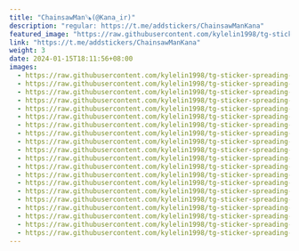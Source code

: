 ```yaml
---
title: "ChainsawMan🪚(@Kana_ir)"
description: "regular: https://t.me/addstickers/ChainsawManKana"
featured_image: "https://raw.githubusercontent.com/kylelin1998/tg-sticker-spreading-worldwide-images/main/img/c7d388e9-3030-4839-b134-1feaf9c95eb8.jpg"
link: "https://t.me/addstickers/ChainsawManKana"
weight: 3
date: 2024-01-15T18:11:56+08:00
images:
  - https://raw.githubusercontent.com/kylelin1998/tg-sticker-spreading-worldwide-images/main/img/c7d388e9-3030-4839-b134-1feaf9c95eb8.jpg
  - https://raw.githubusercontent.com/kylelin1998/tg-sticker-spreading-worldwide-images/main/img/c71862df-86d5-488f-98b5-a173e374663e.jpg
  - https://raw.githubusercontent.com/kylelin1998/tg-sticker-spreading-worldwide-images/main/img/9f22f61d-02a7-4adb-863a-a951db7411dd.jpg
  - https://raw.githubusercontent.com/kylelin1998/tg-sticker-spreading-worldwide-images/main/img/831fd5dc-3e30-4482-bc26-99e72810b00d.jpg
  - https://raw.githubusercontent.com/kylelin1998/tg-sticker-spreading-worldwide-images/main/img/650267d1-5607-42ee-83e2-fc0e282fbbef.jpg
  - https://raw.githubusercontent.com/kylelin1998/tg-sticker-spreading-worldwide-images/main/img/7da9d647-0baa-46d8-bdf7-bf6aa971ae0d.jpg
  - https://raw.githubusercontent.com/kylelin1998/tg-sticker-spreading-worldwide-images/main/img/75deceb0-08fe-4e09-9c54-15a46fea2f01.jpg
  - https://raw.githubusercontent.com/kylelin1998/tg-sticker-spreading-worldwide-images/main/img/7f2f49a9-9ec9-478c-bacc-5450fd4c6dd4.jpg
  - https://raw.githubusercontent.com/kylelin1998/tg-sticker-spreading-worldwide-images/main/img/b68e31ed-9552-43f0-88d2-7cf203727e6a.jpg
  - https://raw.githubusercontent.com/kylelin1998/tg-sticker-spreading-worldwide-images/main/img/6d1d0559-bd22-4b88-8d46-28203dee68e1.jpg
  - https://raw.githubusercontent.com/kylelin1998/tg-sticker-spreading-worldwide-images/main/img/95293c80-c56e-4c00-be3c-f1206d4adde9.jpg
  - https://raw.githubusercontent.com/kylelin1998/tg-sticker-spreading-worldwide-images/main/img/045b6167-88a3-4d46-8b59-f6b0a4a8e7ec.jpg
  - https://raw.githubusercontent.com/kylelin1998/tg-sticker-spreading-worldwide-images/main/img/be8ccc8a-1724-430e-9234-96ff63625cb5.jpg
  - https://raw.githubusercontent.com/kylelin1998/tg-sticker-spreading-worldwide-images/main/img/e74c3c40-acf8-4720-a50d-849dc0eafe4d.jpg
  - https://raw.githubusercontent.com/kylelin1998/tg-sticker-spreading-worldwide-images/main/img/af7fa0bd-5d5e-4611-bd9f-099bbadbc739.jpg
  - https://raw.githubusercontent.com/kylelin1998/tg-sticker-spreading-worldwide-images/main/img/9482e1d8-b2c8-4b4a-a246-2a58a5edf330.jpg
  - https://raw.githubusercontent.com/kylelin1998/tg-sticker-spreading-worldwide-images/main/img/a9ca25b6-78a7-4b3d-8fec-11e10ca662c9.jpg
  - https://raw.githubusercontent.com/kylelin1998/tg-sticker-spreading-worldwide-images/main/img/9398f3c9-911b-434f-a06c-53d73fc04114.jpg
  - https://raw.githubusercontent.com/kylelin1998/tg-sticker-spreading-worldwide-images/main/img/7087362e-8999-4944-a448-e7f3bf317b96.jpg
  - https://raw.githubusercontent.com/kylelin1998/tg-sticker-spreading-worldwide-images/main/img/9d82eafa-aff3-4115-a415-b713403942b8.jpg
---
```

